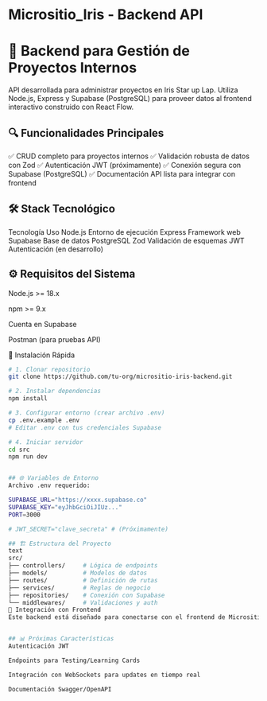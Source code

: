 # Micrositio_Iris - Backend API
# 🚀 Backend para Gestión de Proyectos Internos

API desarrollada para administrar proyectos  en Iris Star up Lap. Utiliza Node.js, Express y Supabase (PostgreSQL) para proveer datos al frontend interactivo construido con React Flow.

## 🔍 Funcionalidades Principales
✅ CRUD completo para proyectos internos
✅ Validación robusta de datos con Zod
✅ Autenticación JWT (próximamente)
✅ Conexión segura con Supabase (PostgreSQL)
✅ Documentación API lista para integrar con frontend

## 🛠 Stack Tecnológico
Tecnología	Uso
Node.js	Entorno de ejecución
Express	Framework web
Supabase	Base de datos PostgreSQL
Zod	Validación de esquemas
JWT	Autenticación (en desarrollo)

## ⚙️ Requisitos del Sistema
Node.js >= 18.x

npm >= 9.x

Cuenta en Supabase

Postman (para pruebas API)

🚀 Instalación Rápida

```bash
# 1. Clonar repositorio
git clone https://github.com/tu-org/micrositio-iris-backend.git

# 2. Instalar dependencias
npm install

# 3. Configurar entorno (crear archivo .env)
cp .env.example .env
# Editar .env con tus credenciales Supabase

# 4. Iniciar servidor
cd src
npm run dev


## 🌐 Variables de Entorno
Archivo .env requerido:

SUPABASE_URL="https://xxxx.supabase.co"
SUPABASE_KEY="eyJhbGciOiJIUz..."
PORT=3000

# JWT_SECRET="clave_secreta" # (Próximamente)

## 🏗 Estructura del Proyecto
text
src/
├── controllers/     # Lógica de endpoints
├── models/          # Modelos de datos
├── routes/          # Definición de rutas
├── services/        # Reglas de negocio
├── repositories/    # Conexión con Supabase
└── middlewares/     # Validaciones y auth
🔌 Integración con Frontend
Este backend está diseñado para conectarse con el frontend de Micrositio Iris que utiliza React Flow.


## 📊 Próximas Características
Autenticación JWT

Endpoints para Testing/Learning Cards

Integración con WebSockets para updates en tiempo real

Documentación Swagger/OpenAPI